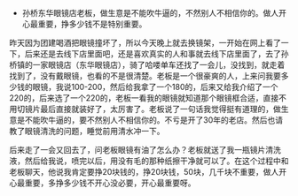 - 孙桥东华眼镜店老板，做生意是不能吹牛逼的，不然别人不相信你的。做人开心最重要，挣多少钱不是特别重要。

昨天因为团建喝酒把眼镜撞坏了，所以今天晚上就去换镜架，一开始在网上看了一下，后来还是去线下店里面吧，还是喜欢真实的人和事就去线下店里面了，去了孙桥镇的一家眼镜店（东华眼镜店），骑了哈喽单车还找了一会儿，没找到，就走着找到了，没有戴眼镜，也看的不是很清楚。老板是一个很豪爽的人，上来问我要多少钱的眼镜，我说100-200，然后给我拿了一个180的，后来又给我介绍了一个220的，后来选了一个220的，老板一看我的眼镜就知道那个眼镜框合适，直接不用切镜片最后直接就装好了，太厉害了。老板说了一句话我觉得挺有道理的，做生意是不能吹牛逼的，要不然别人不相信你的。不亏是开了30年的老店。然后也请教了眼镜清洗的问题，睡觉前用清水冲一下。

后来走了一会又回去了，问老板眼镜有油了怎么办？老板就送了我一瓶镜片清洗液，然后给我说，喷完以后，用没有毛的那种纸擦干净就可以了。在这个过程中和老板聊天，他说我肯定要挣20块钱的，挣20块钱，50块，几千块不重要，做人开心最重要，多挣多少钱不开心没必要，开心最重要呀。